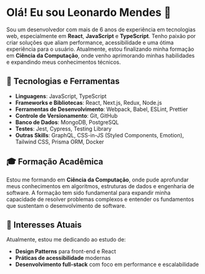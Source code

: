 # Olá! Eu sou Leonardo Mendes 👋

Sou um desenvolvedor com mais de 6 anos de experiência em tecnologias web, especialmente em **React**, **JavaScript** e **TypeScript**. Tenho paixão por criar soluções que aliam performance, acessibilidade e uma ótima experiência para o usuário. Atualmente, estou finalizando minha formação em **Ciência da Computação**, onde venho aprimorando minhas habilidades e expandindo meus conhecimentos técnicos.

## 🚀 Tecnologias e Ferramentas

- **Linguagens**: JavaScript, TypeScript
- **Frameworks e Bibliotecas**: React, Next.js, Redux, Node.js
- **Ferramentas de Desenvolvimento**: Webpack, Babel, ESLint, Prettier
- **Controle de Versionamento**: Git, GitHub
- **Banco de Dados**: MongoDB, PostgreSQL
- **Testes**: Jest, Cypress, Testing Library
- **Outras Skills**: GraphQL, CSS-in-JS (Styled Components, Emotion), Tailwind CSS, Prisma ORM, Docker

## 🎓 Formação Acadêmica

Estou me formando em **Ciência da Computação**, onde pude aprofundar meus conhecimentos em algoritmos, estruturas de dados e engenharia de software. A formação tem sido fundamental para expandir minha capacidade de resolver problemas complexos e entender os fundamentos que sustentam o desenvolvimento de software.

## 🌱 Interesses Atuais

Atualmente, estou me dedicando ao estudo de:
- **Design Patterns** para front-end e React
- **Práticas de acessibilidade** modernas
- **Desenvolvimento full-stack** com foco em performance e escalabilidade
